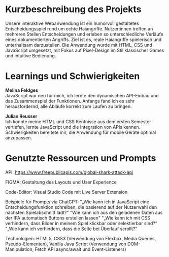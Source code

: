 # **Kurzbeschreibung des Projekts**

Unsere interaktive Webanwendung ist ein humorvoll gestaltetes Entscheidungsspiel rund um echte Haiangriffe. Nutzer:innen treffen an mehreren Stellen Entscheidungen und erleben so unterschiedliche Verläufe eines dokumentierten Angriffs. Ziel ist es, reale Haiangriffe spielerisch und unterhaltsam darzustellen. Die Anwendung wurde mit HTML, CSS und JavaScript umgesetzt, mit Fokus auf Pixel-Design im Stil klassischer Games und intuitive Bedienung.

# **Learnings und Schwierigkeiten**

**Melina Feldges**  
JavaScript war neu für mich, ich lernte den dynamischen API-Einbau und das Zusammenspiel der Funktionen. Anfangs fand ich es sehr herausfordernd, alle Abläufe korrekt zum Laufen zu bringen.

**Julian Reusser**  
Ich konnte meine HTML und CSS Kentnisse aus dem ersten Semester vertiefen, lernte JavaScript und die Integration von APIs kennen. Schwierigkeiten bereitete mir, die Anwendung für mobile Geräte optimal anzupassen.


# **Genutzte Ressourcen und Prompts**

API: https://www.freepublicapis.com/global-shark-attack-api

FIGMA: Gestaltung des Layouts und User Experience

Code-Editor: Visual Studio Code mit Live Server Extension

Beispiele für Prompts via ChatGPT: 
"„Wie kann ich in JavaScript eine Entscheidungsfunktion schreiben, die basierend auf der Nutzerwahl den nächsten Spielabschnitt lädt?"
"Wie kann ich aus den geladenen Daten aus der IPA automatisch Buttons erstellen lassen"
"„Wie kann ich mit CSS verhindern, dass Bilder in meinem Spiel klickbar oder selektierbar sind?“
"„Wie kann ich verhindern, dass die Seite bei Überlauf scrollt?“

Technologien: HTML5, CSS3 (Verwendung von Flexbox, Media Queries, Pseudo-Elementen), Vanilla Java Script (Verwendung von DOM-Manipulation, Fetch API async/await und Event-Listeners)
